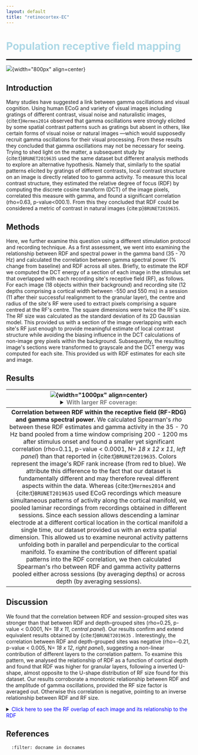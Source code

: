 ```yaml
---
layout: default
title: "retinocortex-EC"
---
```




# <span style="color:lightblue">Population receptive field mapping</span>

<hr style="border: 1px solid black; width:100%;"></hr>

![](/figures/BOLD.png){width="800px"  align=center}

## Introduction
Many studies have suggested a link between gamma oscillations and visual cognition. Using human ECoG and variety of visual images including gratings of different contrast, visual noise and naturalistic images, {cite:t}`Hermes2014` observed that gamma oscillations were strongly elicited by some spatial contrast patterns such as gratings but absent in others, like certain forms of visual noise or natural images —which would supposedly recruit gamma oscillations for their visual processing. From these results they concluded that gamma oscillations may not be necessary for seeing.  Trying to shed light on the matter, a subsequent study by {cite:t}`BRUNET2019635` used the same dataset but different analysis methods to explore an alternative hypothesis. Namely that, similarly to the spatial patterns elicited by gratings of different contrasts, local contrast structure on an image is directly related too to gamma activity. To measure this local contrast structure, they estimated the relative degree of focus (RDF) by computing the discrete cosine transform (DCT) of the image pixels, correlated this measure with gamma, and found a significant correlation (rho=0.63, p-value<000.1). From this they concluded that RDF could be considered a metric of contrast in natural images {cite:p}`BRUNET2019635`.

## Methods
Here, we further examine this question using a different stimulation protocol and recording technique. As a first assessment, we went into examining the relationship between RDF and spectral power in the gamma band (35 - 70 Hz) and calculated the correlation between gamma spectral power (% change from baseline) and RDF across all sites. Briefly, to estimate the RDF we computed the  DCT energy of a section of each image in the stimulus set that overlapped with each recording site's receptive field (RF), as follows. For each image (18 objects within their background) and recording site (12 depths comprising a cortical width between -550 and 550 ms) in a session (11 after their successful realignment to the granular layer), the centre and radius of the site's RF  were used to extract pixels comprising a square centred at the RF's centre. The square dimensions were twice the RF's size. The RF size was calculated as the standard deviation of its 2D Gaussian model. This provided us with a section of the image overlapping with each site's RF just enough to provide meaningful estimate of local contrast structure while avoiding the biasing influence in the DCT calculations of non-image grey pixels within the background. Subsequently, the resulting image's sections were transformed to grayscale and the DCT energy was computed for each site. This provided us with RDF estimates for each site and image.

## Results
|![](../../reports/figures/RDF_r.png){width="1000px" align=center} <details> <summary><span style="color:grey">With larger RF coverage:</span></summary>![](../../reports/figures/RDF_2r.png){width="1000px" align=center}</details>|
|:--:|
| **Correlation between RDF within the receptive field (RF-RDG) and gamma spectral power.**  We calculated Spearman's *rho* between these RDF estimates and gamma activity in the 35 - 70 Hz band pooled from a time window comprising 200 - 1200 ms after stimulus onset and found a smaller yet significant correlation (rho=0.11, p-value < 0.0001, N= *18 x 12 x 11*, *left panel*) than that reported in {cite:t}`BRUNET2019635`. Colors represent the image's RDF rank increase (from red to blue). We attribute this difference to the fact that our dataset is fundamentally different and may therefore reveal different aspects within the data. Whereas {cite:t}`Hermes2014` and {cite:t}`BRUNET2019635` used ECoG recordings which measure simultaneous patterns of activity along the cortical manifold, we pooled laminar recordings from recordings obtained in different sessions. Since each session allows descending a laminar electrode at a different cortical location in the cortical manifold a single time, our dataset provided us with an extra spatial dimension. This allowed us to examine neuronal activity patterns unfolding both in parallel and perpendicular to the cortical manifold. To examine the contribution of different spatial patterns into the RDF correlation, we then calculated Spearman's rho between RDF and gamma activity patterns pooled either across sessions (by averaging depths) or across depth (by averaging sessions).|

## Discussion
We found that the correlation between RDF and session-grouped sites was stronger than that between RDF and depth-grouped sites (rho=0.25, p-value < 0.0001, N= *18 x 11*, *central panel*). Our results confirm and extend equivalent results obtained by {cite:t}`BRUNET2019635` . Interestingly, the correlation between RDF and depth-grouped sites was negative (rho=-0.21, p-value < 0.005, N= *18 x 12*, *right panel*), suggesting a non-linear contribution of different layers to the correlation pattern. To examine this pattern, we analysed the relationship of RDF as a function of cortical depth and found that RDF was higher for granular layers, following a inverted U-shape, almost opposite to the U-shape distribution  of RF size found for this dataset. Our results corroborate a monotonic relationship between RDF and the amplitude of gamma oscillations, provided the RF size factor is averaged out. Otherwise this correlation is negative, pointing to an inverse relationship between RDF and RF size.




<details>
  <summary><span style="color:blue">Click here to see the RF overlap of each image and its relationship to the RDF</span></summary>

  ![](../../reports/figures/imageRF.png){height="500px"}![](../../reports/figures/chunks.png){height="490px"}

  <summary>All images</summary>

![](../../reports/figures/imagesRFs.png){width="1200px"}
</details>

## References


```{bibliography} references.bib
  :filter: docname in docnames  
```

